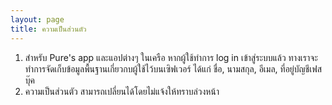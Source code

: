```yaml
---
layout: page
title: ความเป็นส่วนตัว
---
```

1. สำหรับ Pure's app และแอปต่างๆ ในเครือ หากผู้ใช้ทำการ log in เข้าสู่ระบบแล้ว ทางเราจะทำการจัดเก็บข้อมูลพื้นฐานเกี่ยวกบผู้ใช้ไว้บนเซิฟเวอร์ ได้แก่ ชื่อ, นามสกุล, อีเมล, ที่อยู่บัญชีเฟสบุ๊ค
2. ความเป็นส่วนตัว สามารถเปลี่ยนได้โดยไม่แจ้งให้ทราบล่วงหน้า

